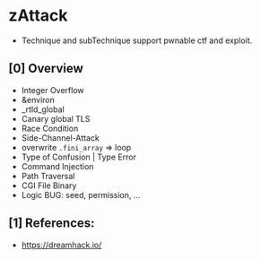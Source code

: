 # zAttack
- Technique and subTechnique support pwnable ctf and exploit.

## [0] Overview
- Integer Overflow
- &environ
- _rtld_global
- Canary global TLS
- Race Condition
- Side-Channel-Attack
- overwrite `.fini_array` => loop
- Type of Confusion | Type Error
- Command Injection
- Path Traversal
- CGI File Binary
- Logic BUG: seed, permission, ...

## [1] References:
- https://dreamhack.io/

